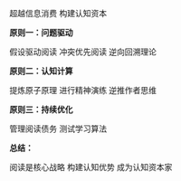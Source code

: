 
超越信息消费
构建认知资本

**原则一：问题驱动**

假设驱动阅读
冲突优先阅读
逆向回溯理论

**原则二：认知计算**

提炼原子原理
进行精神演练
逆推作者思维

**原则三：持续优化**

管理阅读债务
测试学习算法

**总结：**

阅读是核心战略
构建认知优势
成为认知资本家